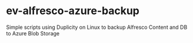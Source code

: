 # ev-alfresco-azure-backup
Simple scripts using Duplicity on Linux to backup Alfresco Content and DB to Azure Blob Storage
